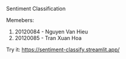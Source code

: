 Sentiment Classification

Memebers:
  1. 20120084 - Nguyen Van Hieu
  2. 20120085 - Tran Xuan Hoa

Try it: https://sentiment-classify.streamlit.app/